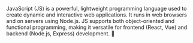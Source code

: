 JavaScript (JS) is a powerful, lightweight programming language used to create dynamic and interactive web applications. It runs in web 
browsers and on servers using Node.js. JS supports both object-oriented and functional programming, making it versatile for frontend (React, Vue) 
and backend (Node.js, Express) development. 🚀
